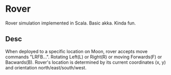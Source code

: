# Rover

Rover simulation implemented in Scala. Basic akka. Kinda fun.

## Desc

When deployed to a specific location on Moon, rover accepts move commands "LRFB...". Rotating Left(L) or Right(R) or moving Forwards(F) or Bacwards(B).
Rover's location is determined by its current coordinates (x, y) and orientation north/east/south/west.
